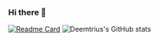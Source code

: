 ### Hi there 👋

[![Readme Card](https://github-pocKafkaAndCleanArch.vercel.app/api/pin/?username=DemetriusADS&repo=pocKafkaAndCleanArch)](https://github.com/DemetriusADS/pocKafkaAndCleanArch)
![Deemtrius's GitHub stats](https://github-readme-stats.vercel.app/api?username=DemetriusADS&show_icons=true&theme=vision-friendly-dark)

